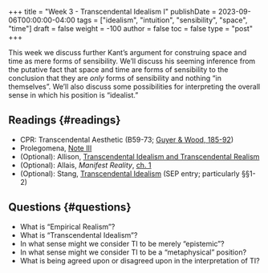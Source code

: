 +++
title = "Week 3 - Transcendental Idealism I"
publishDate = 2023-09-06T00:00:00-04:00
tags = ["idealism", "intuition", "sensibility", "space", "time"]
draft = false
weight = -100
author = false
toc = false
type = "post"
+++

This week we discuss further Kant&rsquo;s argument for construing space and time as mere forms of sensibility. We&rsquo;ll discuss his seeming inference from the putative fact that space and time are forms of sensibility to the conclusion that they are _only_ forms of sensibility and nothing &ldquo;in themselves&rdquo;. We&rsquo;ll also discuss some possibilities for interpreting the overall sense in which his position is &ldquo;idealist.&rdquo;


## Readings {#readings}

-   CPR: Transcendental Aesthetic (B59-73; [Guyer &amp; Wood, 185-92](https://www.dropbox.com/s/62c67l858hwrmeg/kant1998b_the_transcendental_aesthetic_%2528b-edition%2529.pdf?dl=0))
-   Prolegomena, [Note III](/materials/readings/kant-prolegomena-note-III.pdf)
-   (Optional): Allison, [Transcendental Idealism and Transcendental Realism](/materials/readings/allison-ch2.pdf)
-   (Optional): Allais, _Manifest Reality_, [ch. 1](/materials/readings/allais-manifest-idealism-ch1.pdf)
-   (Optional): Stang, [Transcendental Idealism](https://plato.stanford.edu/entries/kant-transcendental-idealism/) (SEP entry; particularly §§1-2)


## Questions {#questions}

-   What is &ldquo;Empirical Realism&rdquo;?
-   What is &ldquo;Transcendental Idealism&rdquo;?
-   In what sense might we consider TI to be merely &ldquo;epistemic&rdquo;?
-   In what sense might we consider TI to be a &ldquo;metaphysical&rdquo; position?
-   What is being agreed upon or disagreed upon in the interpretation of TI?
